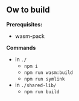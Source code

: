 ## Ow to build

**Prerequisites:**

-   wasm-pack

**Commands**

-   in `./`
    -   `npm i`
    -   `npm run wasm:build`
    -   `npm run symlink`
-   in `./shared-lib/`
    -   `npm run build`

